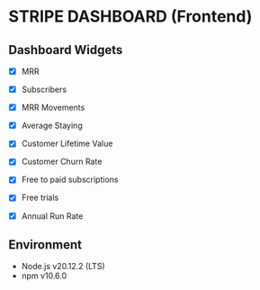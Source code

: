 # STRIPE DASHBOARD (Frontend)

## Dashboard Widgets

- [x] MRR
- [x] Subscribers
- [x] MRR Movements
- [x] Average Staying
- [x] Customer Lifetime Value
- [x] Customer Churn Rate
- [x] Free to paid subscriptions
- [x] Free trials
- [x] Annual Run Rate


## Environment

- Node.js v20.12.2 (LTS)
- npm v10.6.0
